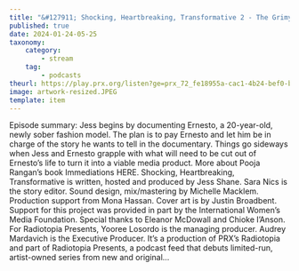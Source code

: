 ```yaml
---
title: "&#127911; Shocking, Heartbreaking, Transformative 2 - The Grimy Stuff"
published: true
date: 2024-01-24-05-25
taxonomy:
    category:
        - stream
    tag:
        - podcasts
theurl: https://play.prx.org/listen?ge=prx_72_fe18955a-cac1-4b24-bef0-b229f61f3f23&uf=http%3A%2F%2Ffeeds.radiotopia.fm%2Fradiotopia-showcase
image: artwork-resized.JPEG
template: item
---
```


Episode summary: Jess begins by documenting Ernesto, a 20-year-old, newly sober fashion model. The plan is to pay Ernesto and let him be in charge of the story he wants to tell in the documentary. Things go sideways when Jess and Ernesto grapple with what will need to be cut out of Ernesto&rsquo;s life to turn it into a viable media product. More about Pooja Rangan&rsquo;s book Immediations HERE. Shocking, Heartbreaking, Transformative is written, hosted and produced by Jess Shane. Sara Nics is the story editor. Sound design, mix/mastering by Michelle Macklem. Production support from Mona Hassan. Cover art is by Justin Broadbent. Support for this project was provided in part by the International Women&rsquo;s Media Foundation. Special thanks to Eleanor McDowall and Chioke I&rsquo;Anson. For Radiotopia Presents, Yooree Losordo is the managing producer. Audrey Mardavich is the Executive Producer. It&rsquo;s a production of PRX&rsquo;s Radiotopia and part of Radiotopia Presents, a podcast feed that debuts limited-run, artist-owned series from new and original&hellip;
